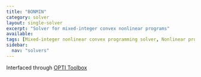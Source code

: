```yaml
---
title: "BONMIN"
category: solver
layout: single-solver
excerpt: "Solver for mixed-integer convex nonlinear programs"
available:
tags: [Mixed-integer nonlinear convex programming solver, Nonlinear programming solver]
sidebar:
  nav: "solvers"
---
```


Interfaced through [OPTI Toolbox](http://www.i2c2.aut.ac.nz/Wiki/OPTI/)
